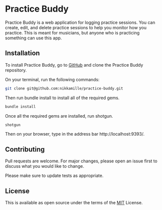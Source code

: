 # Practice Buddy

Practice Buddy is a web application for logging practice sessions. You can create, edit, and delete practice sessions to help you monitor how you practice. This is meant for musicians, but anyone who is practicing something can use this app.

## Installation

To install Practice Buddy, go to [GitHub](https://github.com/nikkamille/practice-buddy) and clone the Practice Buddy repository.

On your terminal, run the following commands:

```bash
git clone git@github.com:nikkamille/practice-buddy.git
```

Then run bundle install to install all of the required gems.

```bash
bundle install
```

Once all the required gems are installed, run shotgun.

```bash
shotgun
```

Then on your browser, type in the address bar http://localhost:9393/.

## Contributing
Pull requests are welcome. For major changes, please open an issue first to discuss what you would like to change.

Please make sure to update tests as appropriate.

## License
This is available as open source under the terms of the [MIT](https://opensource.org/licenses/MIT) License.
